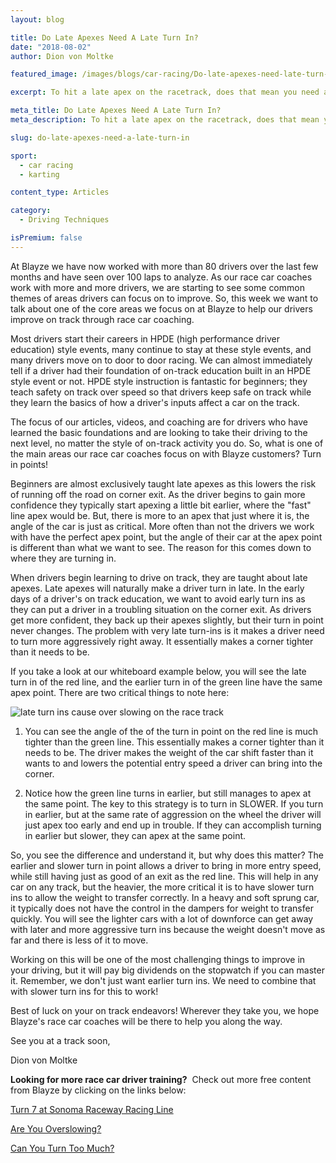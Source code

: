 ```yaml
---
layout: blog

title: Do Late Apexes Need A Late Turn In?
date: "2018-08-02"
author: Dion von Moltke

featured_image: /images/blogs/car-racing/Do-late-apexes-need-late-turn-ins_-compressor.jpg

excerpt: To hit a late apex on the racetrack, does that mean you need a late turn in? Find out here!

meta_title: Do Late Apexes Need A Late Turn In?
meta_description: To hit a late apex on the racetrack, does that mean you need a late turn in? Find out here!

slug: do-late-apexes-need-a-late-turn-in

sport:
  - car racing
  - karting

content_type: Articles

category:
  - Driving Techniques

isPremium: false
---
```


At Blayze we have now worked with more than 80 drivers over the last few months and have seen over 100 laps to analyze. As our race car coaches work with more and more drivers, we are starting to see some common themes of areas drivers can focus on to improve. So, this week we want to talk about one of the core areas we focus on at Blayze to help our drivers improve on track through race car coaching.

Most drivers start their careers in HPDE (high performance driver education) style events, many continue to stay at these style events, and many drivers move on to door to door racing. We can almost immediately tell if a driver had their foundation of on-track education built in an HPDE style event or not. HPDE style instruction is fantastic for beginners; they teach safety on track over speed so that drivers keep safe on track while they learn the basics of how a driver's inputs affect a car on the track.

The focus of our articles, videos, and coaching are for drivers who have learned the basic foundations and are looking to take their driving to the next level, no matter the style of on-track activity you do. So, what is one of the main areas our race car coaches focus on with Blayze customers? Turn in points!

Beginners are almost exclusively taught late apexes as this lowers the risk of running off the road on corner exit. As the driver begins to gain more confidence they typically start apexing a little bit earlier, where the "fast" line apex would be. But, there is more to an apex that just where it is, the angle of the car is just as critical. More often than not the drivers we work with have the perfect apex point, but the angle of their car at the apex point is different than what we want to see. The reason for this comes down to where they are turning in.

When drivers begin learning to drive on track, they are taught about late apexes. Late apexes will naturally make a driver turn in late. In the early days of a driver's on track education, we want to avoid early turn ins as they can put a driver in a troubling situation on the corner exit. As drivers get more confident, they back up their apexes slightly, but their turn in point never changes. The problem with very late turn-ins is it makes a driver need to turn more aggressively right away. It essentially makes a corner tighter than it needs to be.

If you take a look at our whiteboard example below, you will see the late turn in of the red line, and the earlier turn in of the green line have the same apex point. There are two critical things to note here:

![late turn ins cause over slowing on the race track](https://blayze.io/assets/images/blogs/car-racing/late-turn-ins-1.png)

1. You can see the angle of the of the turn in point on the red line is much tighter than the green line. This essentially makes a corner tighter than it needs to be. The driver makes the weight of the car shift faster than it wants to and lowers the potential entry speed a driver can bring into the corner.

2) Notice how the green line turns in earlier, but still manages to apex at the same point. The key to this strategy is to turn in SLOWER. If you turn in earlier, but at the same rate of aggression on the wheel the driver will just apex too early and end up in trouble. If they can accomplish turning in earlier but slower, they can apex at the same point.

So, you see the difference and understand it, but why does this matter? The earlier and slower turn in point allows a driver to bring in more entry speed, while still having just as good of an exit as the red line. This will help in any car on any track, but the heavier, the more critical it is to have slower turn ins to allow the weight to transfer correctly. In a heavy and soft sprung car, it typically does not have the control in the dampers for weight to transfer quickly. You will see the lighter cars with a lot of downforce can get away with later and more aggressive turn ins because the weight doesn't move as far and there is less of it to move.

Working on this will be one of the most challenging things to improve in your driving, but it will pay big dividends on the stopwatch if you can master it. Remember, we don't just want earlier turn ins. We need to combine that with slower turn ins for this to work!

Best of luck on your on track endeavors! Wherever they take you, we hope Blayze's race car coaches will be there to help you along the way.

See you at a track soon,

Dion von Moltke

**Looking for more race car driver training?**  Check out more free content from Blayze by clicking on the links below:

[Turn 7 at Sonoma Raceway Racing Line](/blog/car-racing/one-corner-analysis-sonoma-turn-7)

[Are You Overslowing?](/blog/car-racing/turn-the-steering-wheel-too-far)

[Can You Turn Too Much?](/blog/car-racing/turn-the-steering-wheel-too-far/)
